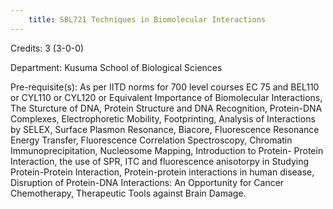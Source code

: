 ```yaml
---
    title: SBL721 Techniques in Biomolecular Interactions
---
```

Credits: 3 (3-0-0)

Department: Kusuma School of Biological Sciences

Pre-requisite(s): As per IITD norms for 700 level courses EC 75 and BEL110 or CYL110 or CYL120 or Equivalent Importance of Biomolecular Interactions, The Sturcture of DNA, Protein Structure and DNA Recognition, Protein-DNA Complexes, Electrophoretic Mobility, Footprinting, Analysis of Interactions by SELEX, Surface Plasmon Resonance, Biacore, Fluorescence Resonance Energy Transfer, Fluorescence Correlation Spectroscopy, Chromatin Immunoprecipitation, Nucleosome Mapping, Introduction to Protein- Protein Interaction, the use of SPR, ITC and fluorescence anisotorpy in Studying Protein-Protein Interaction, Protein-protein interactions in human disease, Disruption of Protein-DNA Interactions: An Opportunity for Cancer Chemotherapy, Therapeutic Tools against Brain Damage.